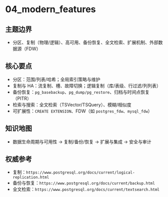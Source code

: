 ﻿# 04_modern_features

## 主题边界
- 分区、复制（物理/逻辑）、高可用、备份恢复、全文检索、扩展机制、外部数据源（FDW）

## 核心要点
- 分区：范围/列表/哈希；全局索引策略与维护
- 复制与 HA：流复制、槽、故障切换；逻辑复制（库/表级、行过滤/列列表）
- 备份恢复：`pg_basebackup`、`pg_dump/pg_restore`、归档与时间点恢复（PITR）
- 检索与搜索：全文检索（TSVector/TSQuery）、模糊/相似度
- 可扩展性：`CREATE EXTENSION`、FDW（如 `postgres_fdw`、`mysql_fdw`）

## 知识地图
- 数据生命周期与可用性 → 复制/备份/恢复 → 扩展与集成 → 安全与审计

## 权威参考
- 复制：`https://www.postgresql.org/docs/current/logical-replication.html`
- 备份与恢复：`https://www.postgresql.org/docs/current/backup.html`
- 全文检索：`https://www.postgresql.org/docs/current/textsearch.html`
